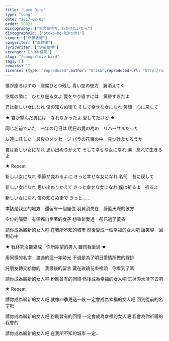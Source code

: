 ```yaml
---
title: "Love Bird"
type: "song"
date: "2017-02-05"
order: 50021
discography: ["男の気持ち、わかりたいなら"]
discographyId: ["otoko-no-kimochi"]
singer: ["伊藤敏博"]
songwriter: ["森野律"]
lyricwriter: ["伊藤敏博"]
arranger: ["山本健司"]
slug: "/songs/love-bird"
tags: []
remarks: ""
license: {type: "reproduced",author: "Orika",reproduced-url: "http://orikamushi.myweb.hinet.net",reproduced-website: "織歌蟲"}
---
```


僕が座るはずの　座席ひとつ残し
青い空の彼方　翼消えてく

空席の隣に　ひとり座る女よ
愛をやり直すには　黄昏すぎたよ

君は新しい女になれ
僕の知らぬ街で
そして幸せな女になれ
笑顔　心に戻して

★ 君が望んだ男には　なれなかったよ
愛してたけど ★

同じ名前でいた　一年の月日は
明日の愛の為の　リハーサルだった

友達に託した　最後のメッセージ
バラの花束の中　見つけただろうか

君は新しい女になれ
思い出ぬりかえて
そして幸せな女になれ
涙　忘れて生きろよ

★ Repeat

新しい女になれ
季節が変わるよに
きっと幸せな女になれ
名前　昔に戻して

新しい女になれ
思い出ぬりかえて
きっと幸せな女になれ
僕は祈るよ　祈るよ

新しい女になれ
僕の知らぬ街で
きっと......

<!-- 翻译 -->

本該是我坐的地方　還留有一個座位
羽翼消失在　蔚藍天際的彼方

空位的隔壁　有個獨自坐著的女子
想重新愛過　卻已過了黃昏

請你成為嶄新的女人吧
在我所不知的城市
然後變成一個幸福的女人吧
讓笑容　回到心中

★ 我終究沒能變成　你所期望的男人
雖然我愛過 ★

用同樣的名字　渡過的這一年時光
不過是為了明日愛情所做的綵排

託朋友轉交給你的　我最後的留言
藏在玫瑰花束裡頭　你看到了嗎

請你成為嶄新的女人吧
粉刷曾有的回憶
然後成為幸福的女人吧
忘掉淚水活下去吧

★ Repeat

請你成為嶄新的女人吧
就像四季更迭一般
一定會成為幸福的女人吧
回到從前的名字吧

請你成為嶄新的女人吧
粉刷曾有的回憶
一定會成為幸福的女人吧
我會為你祈禱的　我會的

請你成為嶄新的女人吧
在我所不知的城市
一定...
